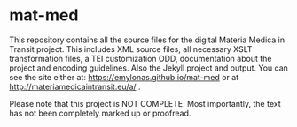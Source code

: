 # mat-med
This repository contains all the source files for the digital Materia Medica in Transit project. 
This includes XML source files, all necessary XSLT transformation files, a TEI customization ODD, documentation about the project
and encoding guidelines. Also the Jekyll project and output. 
You can see the site either at: https://emylonas.github.io/mat-med or at http://materiamedicaintransit.eu/a/ .

Please note that this project is NOT COMPLETE. Most importantly, the text has not been completely marked up or proofread. 

